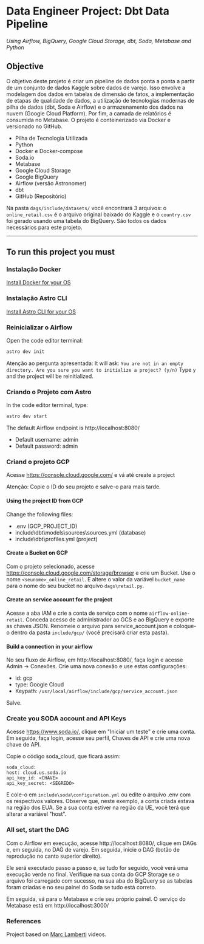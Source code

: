 # Data Engineer Project: Dbt Data Pipeline

*Using Airflow, BigQuery, Google Cloud Storage, dbt, Soda, Metabase and Python*

## Objective
O objetivo deste projeto é criar um pipeline de dados ponta a ponta a partir de um conjunto de dados Kaggle sobre dados de varejo. Isso envolve a modelagem dos dados em tabelas de dimensão de fatos, a implementação de etapas de qualidade de dados, a utilização de tecnologias modernas de pilha de dados (dbt, Soda e Airflow) e o armazenamento dos dados na nuvem (Google Cloud Platform). Por fim, a camada de relatórios é consumida no Metabase. O projeto é conteinerizado via Docker e versionado no GitHub.
- Pilha de Tecnologia Utilizada
- Python
- Docker e Docker-compose
- Soda.io
- Metabase
- Google Cloud Storage
- Google BigQuery
- Airflow (versão Astronomer)
- dbt
- GitHub (Repositório)

Na pasta ```dags/include/datasets/``` você encontrará 3 arquivos: o ```online_retail.csv``` é o arquivo original baixado do Kaggle e o ```country.csv``` foi gerado usando uma tabela do BigQuery. São todos os dados necessários para este projeto.

---------
## To run this project you must

### Instalação Docker
[Install Docker for your OS](https://docs.docker.com/desktop/)

### Instalação Astro CLI
[Install Astro CLI for your OS](https://www.astronomer.io/docs/astro/cli/install-cli)

### Reinicializar o Airflow
Open the code editor terminal:
```bash
astro dev init
```
Atenção ao pergunta apresentada: It will ask: ```You are not in an empty directory. Are you sure you want to initialize a project? (y/n)```
Type ```y``` and the project will be reinitialized.


### Criando o Projeto com Astro
In the code editor terminal, type:

```bash
astro dev start
```
The default Airflow endpoint is http://localhost:8080/
- Default username: admin
- Default password: admin

### Criand o projeto GCP

Acesse https://console.cloud.google.com/ e vá até create a project

Atenção: Copie o ID do seu projeto e salve-o para mais tarde.

#### Using the project ID from GCP

Change the following files:
- .env (GCP_PROJECT_ID)
- include\dbt\models\sources\sources.yml (database)
- include\dbt\profiles.yml (project)

#### Create a Bucket on GCP

Com o projeto selecionado, acesse https://console.cloud.google.com/storage/browser e crie um Bucket.
Use o nome ```<seunome>_online_retail```.
E altere o valor da variável ```bucket_name``` para o nome do seu bucket no arquivo ```dags\retail.py```.

#### Create an service account for the project

Acesse a aba IAM e crie a conta de serviço com o nome ```airflow-online-retail```.
Conceda acesso de administrador ao GCS e ao BigQuery e exporte as chaves JSON. Renomeie o arquivo para service_account.json e coloque-o dentro da pasta ```include/gcp/``` (você precisará criar esta pasta).

#### Build a connection in your airflow

No seu fluxo de Airflow, em http://localhost:8080/, faça login e acesse Admin → Conexões.
Crie uma nova conexão e use estas configurações:
- id: gcp
- type: Google Cloud
- Keypath: `/usr/local/airflow/include/gcp/service_account.json`

Salve.

### Create you SODA account and API Keys

Acesse https://www.soda.io/, clique em "Iniciar um teste" e crie uma conta. Em seguida, faça login, acesse seu perfil, Chaves de API e crie uma nova chave de API.

Copie o código soda_cloud, que ficará assim:
```
soda_cloud:
host: cloud.us.soda.io
api_key_id: <CHAVE>
api_key_secret: <SEGREDO>
```
E cole-o em ```include\soda\configuration.yml``` ou edite o arquivo .env com os respectivos valores.
Observe que, neste exemplo, a conta criada estava na região dos EUA. Se a sua conta estiver na região da UE, você terá que alterar a variável "host".

### All set, start the DAG

Com o Airflow em execução, acesse http://localhost:8080/, clique em DAGs e, em seguida, no DAG de varejo.
Em seguida, inicie o DAG (botão de reprodução no canto superior direito).

Ele será executado passo a passo e, se tudo for seguido, você verá uma execução verde no final.
Verifique na sua conta do GCP Storage se o arquivo foi carregado com sucesso, na sua aba do BigQuery se as tabelas foram criadas e no seu painel do Soda se tudo está correto.

Em seguida, vá para o Metabase e crie seu próprio painel. O serviço do Metabase está em http://localhost:3000/


### References
Project based on [Marc Lamberti](https://www.youtube.com/@MarcLamberti) videos.

